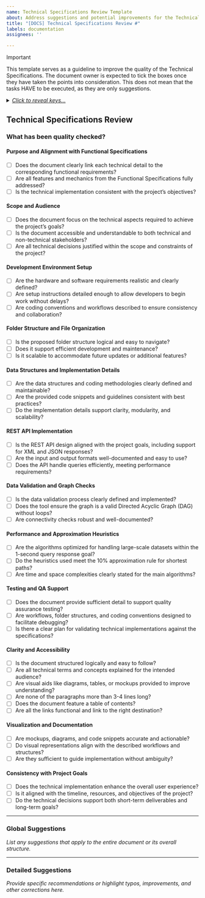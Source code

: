 ```yaml
---
name: Technical Specifications Review Template
about: Address suggestions and potential improvements for the Technical Specifications
title: "[DOCS] Technical Specifications Review #"
labels: documentation
assignees: ''

---
```


> [!IMPORTANT]
> This template serves as a guideline to improve the quality of the Technical Specifications. The document owner is expected to tick the boxes once they have taken the points into consideration. This does not mean that the tasks HAVE to be executed, as they are only suggestions.

<details>
<summary><em><ins>Click to reveal keys...</ins></em></summary>
  
#### Text Format
- **Bold**: replaced word in original text
- Normal: Citation from original text
- *Italic*: Comment
- ~~strikethrough~~: Original text to remove

#### Suggestions
- IMPROVEMENT: something to add, to be defined by document owner
- TYPO: a suggestion for correcting a found typo

</details>

## Technical Specifications Review

### What has been quality checked?

#### **Purpose and Alignment with Functional Specifications**

- [ ] Does the document clearly link each technical detail to the corresponding functional requirements?  
- [ ] Are all features and mechanics from the Functional Specifications fully addressed?  
- [ ] Is the technical implementation consistent with the project’s objectives?  

#### **Scope and Audience**

- [ ] Does the document focus on the technical aspects required to achieve the project’s goals?  
- [ ] Is the document accessible and understandable to both technical and non-technical stakeholders?  
- [ ] Are all technical decisions justified within the scope and constraints of the project?  

#### **Development Environment Setup**

- [ ] Are the hardware and software requirements realistic and clearly defined?  
- [ ] Are setup instructions detailed enough to allow developers to begin work without delays?  
- [ ] Are coding conventions and workflows described to ensure consistency and collaboration?  

#### **Folder Structure and File Organization**

- [ ] Is the proposed folder structure logical and easy to navigate?  
- [ ] Does it support efficient development and maintenance?  
- [ ] Is it scalable to accommodate future updates or additional features?  

#### **Data Structures and Implementation Details**

- [ ] Are the data structures and coding methodologies clearly defined and maintainable?  
- [ ] Are the provided code snippets and guidelines consistent with best practices?  
- [ ] Do the implementation details support clarity, modularity, and scalability?  

#### **REST API Implementation**

- [ ] Is the REST API design aligned with the project goals, including support for XML and JSON responses?  
- [ ] Are the input and output formats well-documented and easy to use?  
- [ ] Does the API handle queries efficiently, meeting performance requirements?  

#### **Data Validation and Graph Checks**

- [ ] Is the data validation process clearly defined and implemented?  
- [ ] Does the tool ensure the graph is a valid Directed Acyclic Graph (DAG) without loops?  
- [ ] Are connectivity checks robust and well-documented?  

#### **Performance and Approximation Heuristics**

- [ ] Are the algorithms optimized for handling large-scale datasets within the 1-second query response goal?  
- [ ] Do the heuristics used meet the 10% approximation rule for shortest paths?  
- [ ] Are time and space complexities clearly stated for the main algorithms?  

#### **Testing and QA Support**

- [ ] Does the document provide sufficient detail to support quality assurance testing?  
- [ ] Are workflows, folder structures, and coding conventions designed to facilitate debugging?  
- [ ] Is there a clear plan for validating technical implementations against the specifications?  

#### **Clarity and Accessibility**

- [ ] Is the document structured logically and easy to follow?  
- [ ] Are all technical terms and concepts explained for the intended audience?  
- [ ] Are visual aids like diagrams, tables, or mockups provided to improve understanding?  
- [ ] Are none of the paragraphs more than 3-4 lines long?  
- [ ] Does the document feature a table of contents?  
- [ ] Are all the links functional and link to the right destination?  

#### **Visualization and Documentation**

- [ ] Are mockups, diagrams, and code snippets accurate and actionable?  
- [ ] Do visual representations align with the described workflows and structures?  
- [ ] Are they sufficient to guide implementation without ambiguity?  

#### **Consistency with Project Goals**

- [ ] Does the technical implementation enhance the overall user experience?  
- [ ] Is it aligned with the timeline, resources, and objectives of the project?  
- [ ] Do the technical decisions support both short-term deliverables and long-term goals?  

---

### Global Suggestions

*List any suggestions that apply to the entire document or its overall structure.*

---

### Detailed Suggestions

*Provide specific recommendations or highlight typos, improvements, and other corrections here.*
